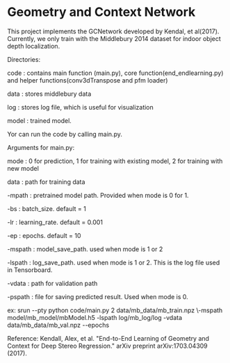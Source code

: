 # Geometry and Context Network
This project implements the GCNetwork developed by Kendal, et al(2017). Currently, we only train with the Middlebury 2014 dataset for indoor object depth localization.

Directories:

  code : contains main function (main.py), core function(end_endlearning.py) and helper functions(conv3dTranspose and pfm loader)
  
  data : stores middlebury data
  
  log : stores log file, which is useful for visualization
  
  model : trained model.

Yor can run the code by calling main.py.

Arguments for main.py:

  mode : 0 for prediction, 1 for training with existing model, 2 for training with new model
  
  data : path for training data
  
  -mpath : pretrained model path. Provided when mode is 0 for 1.
  
  -bs : batch_size. default = 1
  
  -lr : learning_rate. default = 0.001
  
  -ep : epochs. default = 10
  
  -mspath : model_save_path. used when mode is 1 or 2
  
  -lspath : log_save_path. used when mode is 1 or 2. This is the log file used in Tensorboard.
  
  -vdata : path for validation path
  
  -pspath : file for saving predicted result. Used when mode is 0.

  ex: srun --pty python code/main.py 2 data/mb_data/mb_train.npz \\-mspath model/mb_model/mbModel.h5 -lspath log/mb_log/log -vdata data/mb_data/mb_val.npz --epochs 

Reference: Kendall, Alex, et al. "End-to-End Learning of Geometry and Context for Deep Stereo Regression." arXiv preprint arXiv:1703.04309 (2017).
